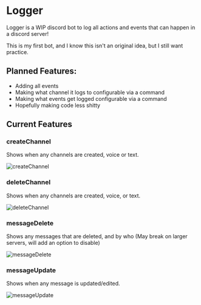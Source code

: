 # Logger

Logger is a WIP discord bot to log all actions and events that can happen in a discord server!

This is my first bot, and I know this isn't an original idea, but I still want practice.

## Planned Features:

- Adding all events
- Making what channel it logs to configurable via a command
- Making what events get logged configurable via a command
- Hopefully making code less shitty

## Current Features

### createChannel

Shows when any channels are created, voice or text.

![createChannel ](https://media.discordapp.net/attachments/791056192075202600/792264616297234442/unknown.png)

### deleteChannel

Shows when any channels are created, voice, or text.

![deleteChannel](https://media.discordapp.net/attachments/791056192075202600/792265142356148245/unknown.png)

### messageDelete

Shows any messages that are deleted, and by who (May break on larger servers, will add an option to disable)

![messageDelete](https://media.discordapp.net/attachments/791056192075202600/792265935858827294/unknown.png)

### messageUpdate

Shows when any message is updated/edited.

![messageUpdate](https://media.discordapp.net/attachments/791056192075202600/792266915514024026/unknown.png)
